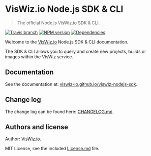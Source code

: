 # VisWiz.io Node.js SDK & CLI

> The official Node.js VisWiz.io SDK & CLI.

[![Travis branch](https://img.shields.io/travis/viswiz-io/viswiz-nodejs-sdk/master.svg?style=flat-square)](https://travis-ci.org/viswiz-io/viswiz-nodejs-sdk)
[![NPM version](https://img.shields.io/npm/v/viswiz-sdk.svg?style=flat-square)](https://www.npmjs.com/package/viswiz-sdk)
[![Dependencies](https://img.shields.io/david/viswiz-io/viswiz-nodejs-sdk.svg?style=flat-square)](https://david-dm.org/viswiz-io/viswiz-nodejs-sdk)

Welcome to the [VisWiz.io](https://www.viswiz.io/) Node.js SDK & CLI documentation.

The SDK & CLI allows you to query and create new projects, builds or images within the
VisWiz service.

## Documentation

See the documentation at:
[viswiz-io.github.io/viswiz-nodejs-sdk](https://viswiz-io.github.io/viswiz-nodejs-sdk/manual/usage.html).

## Change log

The change log can be found here:
[CHANGELOG.md](https://github.com/viswiz-io/viswiz-nodejs-sdk/blob/master/CHANGELOG.md#readme).

## Authors and license

Author: [VisWiz.io](https://www.viswiz.io/).

MIT License, see the included
[License.md](https://github.com/viswiz-io/viswiz-nodejs-sdk/blob/master/License.md)
file.
